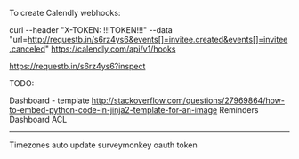 To create Calendly webhooks:

curl --header "X-TOKEN: !!!TOKEN!!!" --data "url=http://requestb.in/s6rz4ys6&events[]=invitee.created&events[]=invitee.canceled" https://calendly.com/api/v1/hooks

https://requestb.in/s6rz4ys6?inspect


TODO:

Dashboard - template http://stackoverflow.com/questions/27969864/how-to-embed-python-code-in-jinja2-template-for-an-image
Reminders
Dashboard ACL

---
Timezones
auto update surveymonkey oauth token

